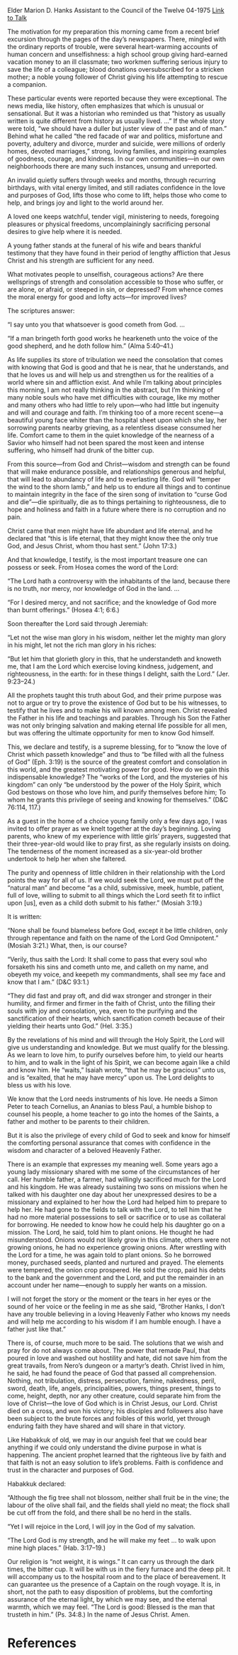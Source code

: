 Elder Marion D. Hanks
Assistant to the Council of the Twelve
04-1975
[Link to Talk](https://www.churchofjesuschrist.org/study/general-conference/1975/04/trust-in-the-lord?lang=eng)

The motivation for my preparation this morning came from a recent brief excursion through the pages of the day’s newspapers. There, mingled with the ordinary reports of trouble, were several heart-warming accounts of human concern and unselfishness: a high school group giving hard-earned vacation money to an ill classmate; two workmen suffering serious injury to save the life of a colleague; blood donations oversubscribed for a stricken mother; a noble young follower of Christ giving his life attempting to rescue a companion.

These particular events were reported because they were exceptional. The news media, like history, often emphasizes that which is unusual or sensational. But it was a historian who reminded us that “history as usually written is quite different from history as usually lived. …” If the whole story were told, “we should have a duller but juster view of the past and of man.” Behind what he called “the red facade of war and politics, misfortune and poverty, adultery and divorce, murder and suicide, were millions of orderly homes, devoted marriages,” strong, loving families, and inspiring examples of goodness, courage, and kindness. In our own communities—in our own neighborhoods there are many such instances, unsung and unreported.

An invalid quietly suffers through weeks and months, through recurring birthdays, with vital energy limited, and still radiates confidence in the love and purposes of God, lifts those who come to lift, helps those who come to help, and brings joy and light to the world around her.

A loved one keeps watchful, tender vigil, ministering to needs, foregoing pleasures or physical freedoms, uncomplainingly sacrificing personal desires to give help where it is needed.

A young father stands at the funeral of his wife and bears thankful testimony that they have found in their period of lengthy affliction that Jesus Christ and his strength are sufficient for any need.

What motivates people to unselfish, courageous actions? Are there wellsprings of strength and consolation accessible to those who suffer, or are alone, or afraid, or steeped in sin, or depressed? From whence comes the moral energy for good and lofty acts—for improved lives?

The scriptures answer:

“I say unto you that whatsoever is good cometh from God. …

“If a man bringeth forth good works he hearkeneth unto the voice of the good shepherd, and he doth follow him.” (Alma 5:40–41.)

As life supplies its store of tribulation we need the consolation that comes with knowing that God is good and that he is near, that he understands, and that he loves us and will help us and strengthen us for the realities of a world where sin and affliction exist. And while I’m talking about principles this morning, I am not really thinking in the abstract, but I’m thinking of many noble souls who have met difficulties with courage, like my mother and many others who had little to rely upon—who had little but ingenuity and will and courage and faith. I’m thinking too of a more recent scene—a beautiful young face whiter than the hospital sheet upon which she lay, her sorrowing parents nearby grieving, as a relentless disease consumed her life. Comfort came to them in the quiet knowledge of the nearness of a Savior who himself had not been spared the most keen and intense suffering, who himself had drunk of the bitter cup.

From this source—from God and Christ—wisdom and strength can be found that will make endurance possible, and relationships generous and helpful, that will lead to abundancy of life and to everlasting life. God will “temper the wind to the shorn lamb,” and help us to endure all things and to continue to maintain integrity in the face of the siren song of invitation to “curse God and die”—die spiritually, die as to things pertaining to righteousness, die to hope and holiness and faith in a future where there is no corruption and no pain.

Christ came that men might have life abundant and life eternal, and he declared that “this is life eternal, that they might know thee the only true God, and Jesus Christ, whom thou hast sent.” (John 17:3.)

And that knowledge, I testify, is the most important treasure one can possess or seek. From Hosea comes the word of the Lord:

“The Lord hath a controversy with the inhabitants of the land, because there is no truth, nor mercy, nor knowledge of God in the land. …

“For I desired mercy, and not sacrifice; and the knowledge of God more than burnt offerings.” (Hosea 4:1; 6:6.)

Soon thereafter the Lord said through Jeremiah:

“Let not the wise man glory in his wisdom, neither let the mighty man glory in his might, let not the rich man glory in his riches:

“But let him that glorieth glory in this, that he understandeth and knoweth me, that I am the Lord which exercise loving kindness, judgement, and righteousness, in the earth: for in these things I delight, saith the Lord.” (Jer. 9:23–24.)

All the prophets taught this truth about God, and their prime purpose was not to argue or try to prove the existence of God but to be his witnesses, to testify that he lives and to make his will known among men. Christ revealed the Father in his life and teachings and parables. Through his Son the Father was not only bringing salvation and making eternal life possible for all men, but was offering the ultimate opportunity for men to know God himself.

This, we declare and testify, is a supreme blessing, for to “know the love of Christ which passeth knowledge” and thus to “be filled with all the fulness of God” (Eph. 3:19) is the source of the greatest comfort and consolation in this world, and the greatest motivating power for good. How do we gain this indispensable knowledge? The “works of the Lord, and the mysteries of his kingdom” can only “be understood by the power of the Holy Spirit, which God bestows on those who love him, and purify themselves before him; To whom he grants this privilege of seeing and knowing for themselves.” (D&C 76:114, 117.)

As a guest in the home of a choice young family only a few days ago, I was invited to offer prayer as we knelt together at the day’s beginning. Loving parents, who knew of my experience with little girls’ prayers, suggested that their three-year-old would like to pray first, as she regularly insists on doing. The tenderness of the moment increased as a six-year-old brother undertook to help her when she faltered.

The purity and openness of little children in their relationship with the Lord points the way for all of us. If we would seek the Lord, we must put off the “natural man” and become “as a child, submissive, meek, humble, patient, full of love, willing to submit to all things which the Lord seeth fit to inflict upon [us], even as a child doth submit to his father.” (Mosiah 3:19.)

It is written:

“None shall be found blameless before God, except it be little children, only through repentance and faith on the name of the Lord God Omnipotent.” (Mosiah 3:21.) What, then, is our course?

“Verily, thus saith the Lord: It shall come to pass that every soul who forsaketh his sins and cometh unto me, and calleth on my name, and obeyeth my voice, and keepeth my commandments, shall see my face and know that I am.” (D&C 93:1.)

“They did fast and pray oft, and did wax stronger and stronger in their humility, and firmer and firmer in the faith of Christ, unto the filling their souls with joy and consolation, yea, even to the purifying and the sanctification of their hearts, which sanctification cometh because of their yielding their hearts unto God.” (Hel. 3:35.)

By the revelations of his mind and will through the Holy Spirit, the Lord will give us understanding and knowledge. But we must qualify for the blessing. As we learn to love him, to purify ourselves before him, to yield our hearts to him, and to walk in the light of his Spirit, we can become again like a child and know him. He “waits,” Isaiah wrote, “that he may be gracious” unto us, and is “exalted, that he may have mercy” upon us. The Lord delights to bless us with his love.

We know that the Lord needs instruments of his love. He needs a Simon Peter to teach Cornelius, an Ananias to bless Paul, a humble bishop to counsel his people, a home teacher to go into the homes of the Saints, a father and mother to be parents to their children.

But it is also the privilege of every child of God to seek and know for himself the comforting personal assurance that comes with confidence in the wisdom and character of a beloved Heavenly Father.

There is an example that expresses my meaning well. Some years ago a young lady missionary shared with me some of the circumstances of her call. Her humble father, a farmer, had willingly sacrificed much for the Lord and his kingdom. He was already sustaining two sons on missions when he talked with his daughter one day about her unexpressed desires to be a missionary and explained to her how the Lord had helped him to prepare to help her. He had gone to the fields to talk with the Lord, to tell him that he had no more material possessions to sell or sacrifice or to use as collateral for borrowing. He needed to know how he could help his daughter go on a mission. The Lord, he said, told him to plant onions. He thought he had misunderstood. Onions would not likely grow in this climate, others were not growing onions, he had no experience growing onions. After wrestling with the Lord for a time, he was again told to plant onions. So he borrowed money, purchased seeds, planted and nurtured and prayed. The elements were tempered, the onion crop prospered. He sold the crop, paid his debts to the bank and the government and the Lord, and put the remainder in an account under her name—enough to supply her wants on a mission.

I will not forget the story or the moment or the tears in her eyes or the sound of her voice or the feeling in me as she said, “Brother Hanks, I don’t have any trouble believing in a loving Heavenly Father who knows my needs and will help me according to his wisdom if I am humble enough. I have a father just like that.”

There is, of course, much more to be said. The solutions that we wish and pray for do not always come about. The power that remade Paul, that poured in love and washed out hostility and hate, did not save him from the great travails, from Nero’s dungeon or a martyr’s death. Christ lived in him, he said, he had found the peace of God that passed all comprehension. Nothing, not tribulation, distress, persecution, famine, nakedness, peril, sword, death, life, angels, principalities, powers, things present, things to come, height, depth, nor any other creature, could separate him from the love of Christ—the love of God which is in Christ Jesus, our Lord. Christ died on a cross, and won his victory; his disciples and followers also have been subject to the brute forces and foibles of this world, yet through enduring faith they have shared and will share in that victory.

Like Habakkuk of old, we may in our anguish feel that we could bear anything if we could only understand the divine purpose in what is happening. The ancient prophet learned that the righteous live by faith and that faith is not an easy solution to life’s problems. Faith is confidence and trust in the character and purposes of God.

Habakkuk declared:

“Although the fig tree shall not blossom, neither shall fruit be in the vine; the labour of the olive shall fail, and the fields shall yield no meat; the flock shall be cut off from the fold, and there shall be no herd in the stalls.

“Yet I will rejoice in the Lord, I will joy in the God of my salvation.

“The Lord God is my strength, and he will make my feet … to walk upon mine high places.” (Hab. 3:17–19.)

Our religion is “not weight, it is wings.” It can carry us through the dark times, the bitter cup. It will be with us in the fiery furnace and the deep pit. It will accompany us to the hospital room and to the place of bereavement. It can guarantee us the presence of a Captain on the rough voyage. It is, in short, not the path to easy disposition of problems, but the comforting assurance of the eternal light, by which we may see, and the eternal warmth, which we may feel. “The Lord is good: Blessed is the man that trusteth in him.” (Ps. 34:8.) In the name of Jesus Christ. Amen.

# References
